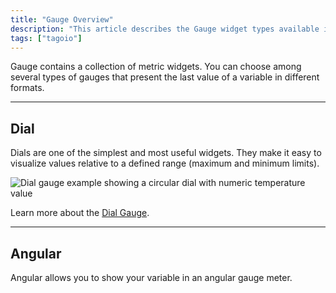 ```yaml
---
title: "Gauge Overview"
description: "This article describes the Gauge widget types available in TagoIO and explains the Dial and Angular gauge types, including how they present a variable's last value and a link to more detail for the Dial gauge."
tags: ["tagoio"]
---
```


Gauge contains a collection of metric widgets. You can choose among several types of gauges that present the last value of a variable in different formats.

---

## Dial

Dials are one of the simplest and most useful widgets. They make it easy to visualize values relative to a defined range (maximum and minimum limits).

![Dial gauge example showing a circular dial with numeric temperature value](/docs_imagem/tagoio/gauge-overview-2.png)

Learn more about the [Dial Gauge](link-to-dial-gauge).

---

## Angular

Angular allows you to show your variable in an angular gauge meter.